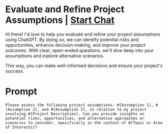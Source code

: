 

# Evaluate and Refine Project Assumptions | [Start Chat](https://gptcall.net/chat.html?data=%7B%22contact%22%3A%7B%22id%22%3A%22c47c756f-d3ab-45ca-8c93-79d137314a6e%22%2C%22flow%22%3Atrue%7D%7D)
Hi there! I'd love to help you evaluate and refine your project assumptions using ChatGPT. By doing so, we can identify potential risks and opportunities, enhance decision-making, and improve your project outcomes. With clear, open-ended questions, we'll dive deep into your assumptions and explore alternative scenarios. 



This way, you can make well-informed decisions and ensure your project's success.

# Prompt

```
Please assess the following project assumptions: #[Assumption 1], #[Assumption 2], and #[Assumption 3], in relation to my project involving #[Project Description]. Can you provide insights on potential risks, opportunities, and alternative approaches or scenarios to consider, specifically in the context of #[Topic or Area of Interests]?
```





